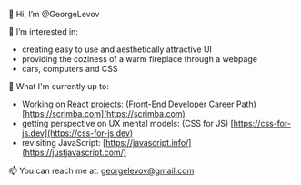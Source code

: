 👋 Hi, I’m @GeorgeLevov

👀 I’m interested in:
  - creating easy to use and aesthetically attractive UI
  - providing the coziness of a warm fireplace through a webpage
  - cars, computers and CSS


🌱 What I'm currently up to:
  - Working on React projects: (Front-End Developer Career Path) [https://scrimba.com](https://scrimba.com)
  - getting perspective on UX mental models: (CSS for JS) [https://css-for-js.dev](https://css-for-js.dev)
  - revisiting JavaScript: [https://javascript.info/](https://justjavascript.com/)

📫 You can reach me at: georgelevov@gmail.com

<!---
GeorgeLevov/GeorgeLevov is a ✨ special ✨ repository because its `README.md` (this file) appears on your GitHub profile.
You can click the Preview link to take a look at your changes.
--->
